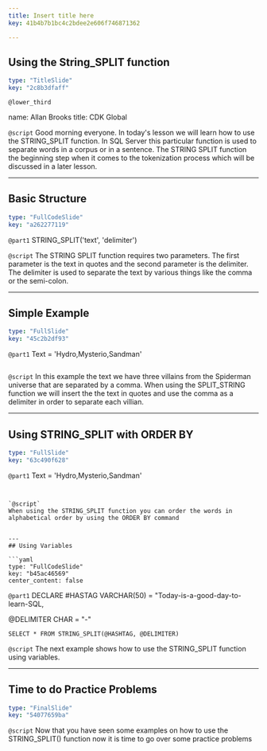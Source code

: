 ```yaml
---
title: Insert title here
key: 41b4b7b1bc4c2bdee2e606f746871362

---
```

## Using the String_SPLIT function

```yaml
type: "TitleSlide"
key: "2c8b3dfaff"
```

`@lower_third`

name: Allan Brooks
title: CDK Global


`@script`
Good morning everyone. In today's lesson we will learn how to use the STRING_SPLIT function. In SQL Server this particular function is used to separate words in a corpus or in a sentence. The STRING SPLIT function the beginning step when it comes to the tokenization process which will be discussed in a later lesson.


---
## Basic Structure

```yaml
type: "FullCodeSlide"
key: "a262277119"
```

`@part1`
STRING_SPLIT('text', 'delimiter')


`@script`
The STRING SPLIT function requires two parameters. The first parameter is the text in quotes and the second parameter is the delimiter. The delimiter is used to separate the text by various things like the comma or the semi-colon.


---
## Simple Example

```yaml
type: "FullSlide"
key: "45c2b2df93"
```

`@part1`
Text = 'Hydro,Mysterio,Sandman'


```STRING_SPLIT('Hydro,Mysterio,Sandman', ',')
```


`@script`
In this example the text we have three villains from the Spiderman universe that are separated by a comma. When using the SPLIT_STRING function we will insert the the text in quotes and use the comma as a delimiter in order to separate each villian.


---
## Using STRING_SPLIT with ORDER BY

```yaml
type: "FullSlide"
key: "63c490f628"
```

`@part1`
Text = 'Hydro,Mysterio,Sandman'


```STRING_SPLIT('Hydro,Mysterio,Sandman', ',') ORDER BY ASC


`@script`
When using the STRING_SPLIT function you can order the words in alphabetical order by using the ORDER BY command


---
## Using Variables

```yaml
type: "FullCodeSlide"
key: "b45ac46569"
center_content: false
```

`@part1`
DECLARE #HASTAG VARCHAR(50) = "Today-is-a-good-day-to-learn-SQL, 

@DELIMITER CHAR = "-"

```SELECT * FROM STRING_SPLIT(@HASHTAG, @DELIMITER)```


`@script`
The next example shows how to use the STRING_SPLIT function using variables.


---
## Time to do Practice Problems

```yaml
type: "FinalSlide"
key: "54077659ba"
```

`@script`
Now that you have seen some examples on how to use the STRING_SPLIT() function now it is time to go over some practice problems

